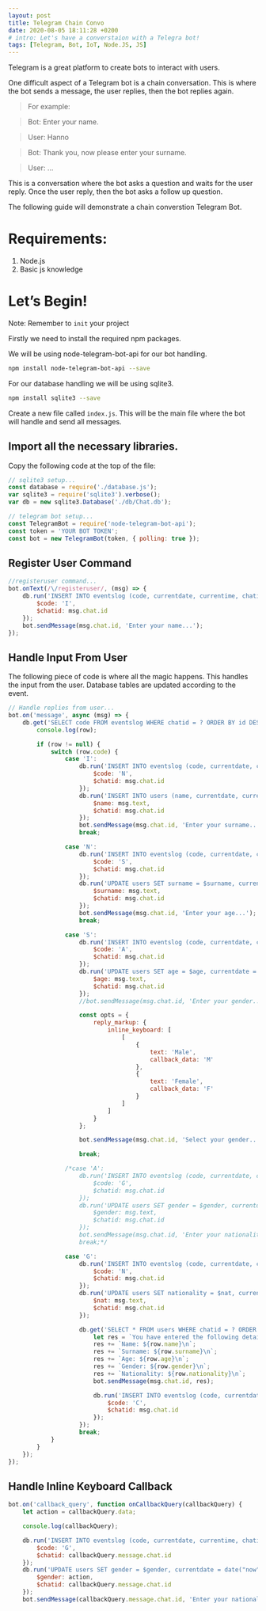 ```yaml
---
layout: post
title: Telegram Chain Convo
date: 2020-08-05 18:11:28 +0200
# intro: Let's have a converstaion with a Telegra bot!
tags: [Telegram, Bot, IoT, Node.JS, JS]
---
```


Telegram is a great platform to create bots to interact with users.

One difficult aspect of a Telegram bot is a chain conversation.
This is where the bot sends a message, the user replies, then the bot replies again.

> For example:

> Bot: Enter your name.

> User: Hanno

> Bot: Thank you, now please enter your surname.

> User: …

This is a conversation where the bot asks a question and waits for the user reply. Once the user reply, then the bot asks a follow up question.

The following guide will demonstrate a chain converstion Telegram Bot.

# Requirements:
1. Node.js
2. Basic js knowledge

# Let’s Begin!
Note: Remember to `init` your project

Firstly we need to install the required npm packages.

We will be using node-telegram-bot-api for our bot handling.

```zsh
npm install node-telegram-bot-api --save
```

For our database handling we will be using sqlite3.

```zsh
npm install sqlite3 --save
```

Create a new file called `index.js`. This will be the main file where the bot will handle and send all messages.

## Import all the necessary libraries.

Copy the following code at the top of the file:

```javascript
// sqlite3 setup...
const database = require('./database.js');
var sqlite3 = require('sqlite3').verbose();
var db = new sqlite3.Database('./db/Chat.db');

// telegram bot setup...
const TelegramBot = require('node-telegram-bot-api');
const token = 'YOUR BOT TOKEN';
const bot = new TelegramBot(token, { polling: true });
```

## Register User Command

```javascript
//registeruser command...
bot.onText(/\/registeruser/, (msg) => {
    db.run('INSERT INTO eventslog (code, currentdate, currentime, chatid) VALUES($code, date("now"), time("now"), $chatid)', {
        $code: 'I',
        $chatid: msg.chat.id
    });
    bot.sendMessage(msg.chat.id, 'Enter your name...');
});
```

## Handle Input From User
The following piece of code is where all the magic happens. This handles the input from the user. Database tables are updated according to the event.

```javascript
// Handle replies from user...
bot.on('message', async (msg) => {
    db.get('SELECT code FROM eventslog WHERE chatid = ? ORDER BY id DESC LIMIT 1', msg.chat.id, (err, row) => {
        console.log(row);

        if (row != null) {
            switch (row.code) {
                case 'I':
                    db.run('INSERT INTO eventslog (code, currentdate, currentime, chatid) VALUES ($code, date("now"), time("now"), $chatid)', {
                        $code: 'N',
                        $chatid: msg.chat.id
                    });
                    db.run('INSERT INTO users (name, currentdate, currentime, chatid) VALUES ($name, date("now"), time("now"), $chatid)', {
                        $name: msg.text,
                        $chatid: msg.chat.id
                    });
                    bot.sendMessage(msg.chat.id, 'Enter your surname...');
                    break;

                case 'N':
                    db.run('INSERT INTO eventslog (code, currentdate, currentime, chatid) VALUES ($code, date("now"), time("now"), $chatid)', {
                        $code: 'S',
                        $chatid: msg.chat.id
                    });
                    db.run('UPDATE users SET surname = $surname, currentdate = date("now"), currentime = time("now") WHERE chatid = $chatid', {
                        $surname: msg.text,
                        $chatid: msg.chat.id
                    });
                    bot.sendMessage(msg.chat.id, 'Enter your age...');
                    break;

                case 'S':
                    db.run('INSERT INTO eventslog (code, currentdate, currentime, chatid) VALUES ($code, date("now"), time("now"), $chatid)', {
                        $code: 'A',
                        $chatid: msg.chat.id
                    });
                    db.run('UPDATE users SET age = $age, currentdate = date("now"), currentime = date("now") WHERE chatid = $chatid', {
                        $age: msg.text,
                        $chatid: msg.chat.id
                    });
                    //bot.sendMessage(msg.chat.id, 'Enter your gender...');

                    const opts = {
                        reply_markup: {
                            inline_keyboard: [
                                [
                                    {
                                        text: 'Male',
                                        callback_data: 'M'
                                    },
                                    {
                                        text: 'Female',
                                        callback_data: 'F'
                                    }
                                ]
                            ]
                        }
                    };

                    bot.sendMessage(msg.chat.id, 'Select your gender...', opts);

                    break;

                /*case 'A':
                    db.run('INSERT INTO eventslog (code, currentdate, currentime, chatid) VALUES ($code, date("now"), time("now"), $chatid)', {
                        $code: 'G',
                        $chatid: msg.chat.id
                    });
                    db.run('UPDATE users SET gender = $gender, currentdate = date("now"), currentime = time("now") WHERE chatid = $chatid', {
                        $gender: msg.text,
                        $chatid: msg.chat.id
                    });
                    bot.sendMessage(msg.chat.id, 'Enter your nationality...');
                    break;*/

                case 'G':
                    db.run('INSERT INTO eventslog (code, currentdate, currentime, chatid) VALUES ($code, date("now"), time("now"), $chatid)', {
                        $code: 'N',
                        $chatid: msg.chat.id
                    });
                    db.run('UPDATE users SET nationality = $nat, currentdate = date("now"), currentime = time("now") WHERE chatid = $chatid', {
                        $nat: msg.text,
                        $chatid: msg.chat.id
                    });

                    db.get('SELECT * FROM users WHERE chatid = ? ORDER BY ID DESC LIMIT 1', msg.chat.id, (err, row) => {
                        let res = `You have entered the following details:\n`;
                        res += `Name: ${row.name}\n`;
                        res += `Surname: ${row.surname}\n`;
                        res += `Age: ${row.age}\n`;
                        res += `Gender: ${row.gender}\n`;
                        res += `Nationality: ${row.nationality}\n`;
                        bot.sendMessage(msg.chat.id, res);

                        db.run('INSERT INTO eventslog (code, currentdate, currentime, chatid) VALUES ($code, date("now"), time("now"), $chatid)', {
                            $code: 'C',
                            $chatid: msg.chat.id
                        });
                    });
                    break;
            }
        }
    });
});
```
## Handle Inline Keyboard Callback

```javascript
bot.on('callback_query', function onCallbackQuery(callbackQuery) {
    let action = callbackQuery.data;

    console.log(callbackQuery);

    db.run('INSERT INTO eventslog (code, currentdate, currentime, chatid) VALUES ($code, date("now"), time("now"), $chatid)', {
        $code: 'G',
        $chatid: callbackQuery.message.chat.id
    });
    db.run('UPDATE users SET gender = $gender, currentdate = date("now"), currentime = time("now") WHERE chatid = $chatid', {
        $gender: action,
        $chatid: callbackQuery.message.chat.id
    });
    bot.sendMessage(callbackQuery.message.chat.id, 'Enter your nationality...');